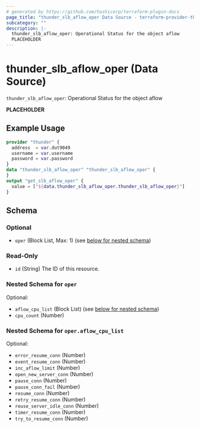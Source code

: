 ```yaml
---
# generated by https://github.com/hashicorp/terraform-plugin-docs
page_title: "thunder_slb_aflow_oper Data Source - terraform-provider-thunder"
subcategory: ""
description: |-
  thunder_slb_aflow_oper: Operational Status for the object aflow
  PLACEHOLDER
---
```


# thunder_slb_aflow_oper (Data Source)

`thunder_slb_aflow_oper`: Operational Status for the object aflow

__PLACEHOLDER__

## Example Usage

```terraform
provider "thunder" {
  address  = var.dut9049
  username = var.username
  password = var.password
}
data "thunder_slb_aflow_oper" "thunder_slb_aflow_oper" {
}
output "get_slb_aflow_oper" {
  value = ["${data.thunder_slb_aflow_oper.thunder_slb_aflow_oper}"]
}
```

<!-- schema generated by tfplugindocs -->
## Schema

### Optional

- `oper` (Block List, Max: 1) (see [below for nested schema](#nestedblock--oper))

### Read-Only

- `id` (String) The ID of this resource.

<a id="nestedblock--oper"></a>
### Nested Schema for `oper`

Optional:

- `aflow_cpu_list` (Block List) (see [below for nested schema](#nestedblock--oper--aflow_cpu_list))
- `cpu_count` (Number)

<a id="nestedblock--oper--aflow_cpu_list"></a>
### Nested Schema for `oper.aflow_cpu_list`

Optional:

- `error_resume_conn` (Number)
- `event_resume_conn` (Number)
- `inc_aflow_limit` (Number)
- `open_new_server_conn` (Number)
- `pause_conn` (Number)
- `pause_conn_fail` (Number)
- `resume_conn` (Number)
- `retry_resume_conn` (Number)
- `reuse_server_idle_conn` (Number)
- `timer_resume_conn` (Number)
- `try_to_resume_conn` (Number)


